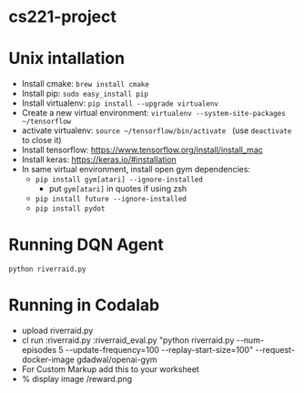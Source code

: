 # cs221-project
# Unix intallation
* Install cmake: `brew install cmake`
* Install pip: `sudo easy_install pip`
* Install virtualenv: `pip install --upgrade virtualenv `
* Create a new virtual environment: `virtualenv --system-site-packages ~/tensorflow`
* activate virtualenv: `source ~/tensorflow/bin/activate ` (use `deactivate` to close it)
* Install tensorflow: https://www.tensorflow.org/install/install_mac
* Install keras: https://keras.io/#installation
* In same virtual environment, install open gym dependencies:
  * `pip install gym[atari] --ignore-installed`
    * put `gym[atari]` in quotes if using zsh
  * `pip install future --ignore-installed`
  * `pip install pydot`
# Running DQN Agent
`python riverraid.py`
# Running in Codalab
* upload riverraid.py
* cl run :riverraid.py :riverraid_eval.py "python riverraid.py --num-episodes 5 --update-frequency=100 --replay-start-size=100" --request-docker-image gdadwal/openai-gym
* For Custom Markup add this to your worksheet
* % display image /reward.png